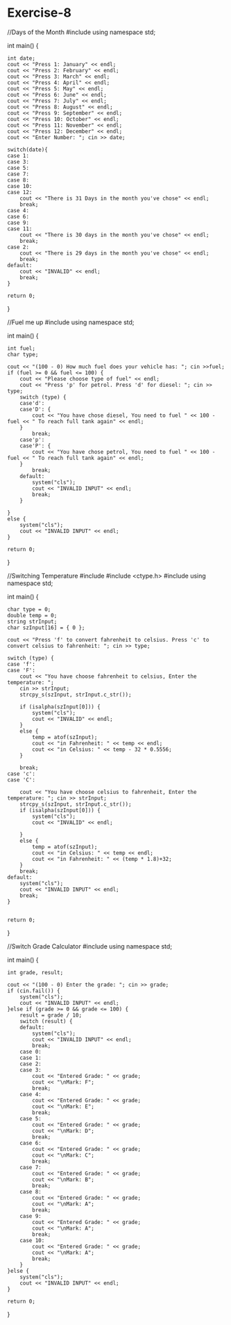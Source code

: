 # Exercise-8

//Days of the Month
#include <iostream>
using namespace std;




int main() {

	int date;
	cout << "Press 1: January" << endl;
	cout << "Press 2: February" << endl;
	cout << "Press 3: March" << endl;
	cout << "Press 4: April" << endl;
	cout << "Press 5: May" << endl;
	cout << "Press 6: June" << endl;
	cout << "Press 7: July" << endl;
	cout << "Press 8: August" << endl;
	cout << "Press 9: September" << endl;
	cout << "Press 10: October" << endl;
	cout << "Press 11: November" << endl;
	cout << "Press 12: December" << endl;
	cout << "Enter Number: "; cin >> date;

	switch(date){
	case 1:
	case 3:
	case 5:
	case 7:
	case 8:
	case 10:
	case 12:
		cout << "There is 31 Days in the month you've chose" << endl;
		break;
	case 4:
	case 6:
	case 9:
	case 11:
		cout << "There is 30 days in the month you've chose" << endl;
		break;
	case 2:
		cout << "There is 29 days in the month you've chose" << endl;
		break;
	default:
		cout << "INVALID" << endl;
		break;
	}

	return 0;
}
 
  
 //Fuel me up
  #include <iostream>
using namespace std;




int main() {

	int fuel;
	char type;

	cout << "(100 - 0) How much fuel does your vehicle has: "; cin >>fuel;
	if (fuel >= 0 && fuel <= 100) {
		cout << "Please choose type of fuel" << endl;
		cout << "Press 'p' for petrol. Press 'd' for diesel: "; cin >> type;
		switch (type) {
		case'd':
		case'D': {
			cout << "You have chose diesel, You need to fuel " << 100 - fuel << " To reach full tank again" << endl;
		}
			break;
		case'p':
		case'P': {
			cout << "You have chose petrol, You need to fuel " << 100 - fuel << " To reach full tank again" << endl;
		}
			break;
		default:
			system("cls");
			cout << "INVALID INPUT" << endl;
			break;
		}

	}
	else {
		system("cls");
		cout << "INVALID INPUT" << endl;
	}

	return 0;
}
  
  
  //Switching Temperature
  #include <iostream>
#include <ctype.h>
#include <string>
using namespace std;

int main() {

	char type = 0;
	double temp = 0;
	string strInput;
	char szInput[16] = { 0 };

	cout << "Press 'f' to convert fahrenheit to celsius. Press 'c' to convert celsius to fahrenheit: "; cin >> type;

	switch (type) {
	case 'f':
	case 'F':
		cout << "You have choose fahrenheit to celsius, Enter the temperature: ";
		cin >> strInput;
		strcpy_s(szInput, strInput.c_str());

		if (isalpha(szInput[0])) {
			system("cls");
			cout << "INVALID" << endl;
		}
		else {
			temp = atof(szInput);
			cout << "in Fahrenheit: " << temp << endl;
			cout << "in Celsius: " << temp - 32 * 0.5556;
		}

		break;
	case 'c':
	case 'C':

		cout << "You have choose celsius to fahrenheit, Enter the temperature: "; cin >> strInput;
		strcpy_s(szInput, strInput.c_str());
		if (isalpha(szInput[0])) {
			system("cls");
			cout << "INVALID" << endl;

		}
		else {
			temp = atof(szInput);
			cout << "in Celsius: " << temp << endl;
			cout << "in Fahrenheit: " << (temp * 1.8)+32;
		}
		break;
	default:
		system("cls");
		cout << "INVALID INPUT" << endl;
		break;
	}


	return 0;
}
  
//Switch Grade Calculator
	#include <iostream>
using namespace std;




int main() {

	int grade, result;

	cout << "(100 - 0) Enter the grade: "; cin >> grade;
	if (cin.fail()) {
		system("cls");
		cout << "INVALID INPUT" << endl;
	}else if (grade >= 0 && grade <= 100) {
		result = grade / 10;
		switch (result) {
		default:
			system("cls");
			cout << "INVALID INPUT" << endl;
			break;
		case 0:
		case 1:
		case 2:
		case 3:
			cout << "Entered Grade: " << grade;
			cout << "\nMark: F";
			break;
		case 4:
			cout << "Entered Grade: " << grade;
			cout << "\nMark: E";
			break;
		case 5:
			cout << "Entered Grade: " << grade;
			cout << "\nMark: D";
			break;
		case 6:
			cout << "Entered Grade: " << grade;
			cout << "\nMark: C";
			break;
		case 7:
			cout << "Entered Grade: " << grade;
			cout << "\nMark: B";
			break;
		case 8:
			cout << "Entered Grade: " << grade;
			cout << "\nMark: A";
			break;
		case 9:
			cout << "Entered Grade: " << grade;
			cout << "\nMark: A";
			break;
		case 10:
			cout << "Entered Grade: " << grade;
			cout << "\nMark: A";
			break;
		}
	}else {
		system("cls");
		cout << "INVALID INPUT" << endl;
	}

	return 0;
}
